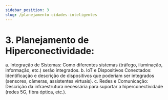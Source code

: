 ```yaml
---
sidebar_position: 3
slug: /planejamento-cidades-inteligentes
---
```


# 3. Planejamento de Hiperconectividade:

a. Integração de Sistemas: Como diferentes sistemas (tráfego, iluminação, informação, etc.) serão integrados.
b. IoT e Dispositivos Conectados: Identificação e descrição de dispositivos que poderiam ser integrados (sensores, câmeras, assistentes virtuais).
c. Redes e Comunicação: Descrição da infraestrutura necessária para suportar a hiperconectividade (redes 5G, fibra óptica, etc.).